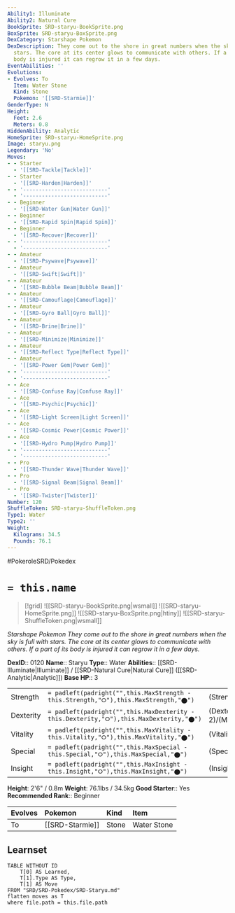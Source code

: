 ```yaml
---
Ability1: Illuminate
Ability2: Natural Cure
BookSprite: SRD-staryu-BookSprite.png
BoxSprite: SRD-staryu-BoxSprite.png
DexCategory: Starshape Pokemon
DexDescription: They come out to the shore in great numbers when the sky is full with
  stars. The core at its center glows to communicate with others. If a part of its
  body is injured it can regrow it in a few days.
EventAbilities: ''
Evolutions:
- Evolves: To
  Item: Water Stone
  Kind: Stone
  Pokemon: '[[SRD-Starmie]]'
GenderType: N
Height:
  Feet: 2.6
  Meters: 0.8
HiddenAbility: Analytic
HomeSprite: SRD-staryu-HomeSprite.png
Image: staryu.png
Legendary: 'No'
Moves:
- - Starter
  - '[[SRD-Tackle|Tackle]]'
- - Starter
  - '[[SRD-Harden|Harden]]'
- - '---------------------------'
  - '---------------------------'
- - Beginner
  - '[[SRD-Water Gun|Water Gun]]'
- - Beginner
  - '[[SRD-Rapid Spin|Rapid Spin]]'
- - Beginner
  - '[[SRD-Recover|Recover]]'
- - '---------------------------'
  - '---------------------------'
- - Amateur
  - '[[SRD-Psywave|Psywave]]'
- - Amateur
  - '[[SRD-Swift|Swift]]'
- - Amateur
  - '[[SRD-Bubble Beam|Bubble Beam]]'
- - Amateur
  - '[[SRD-Camouflage|Camouflage]]'
- - Amateur
  - '[[SRD-Gyro Ball|Gyro Ball]]'
- - Amateur
  - '[[SRD-Brine|Brine]]'
- - Amateur
  - '[[SRD-Minimize|Minimize]]'
- - Amateur
  - '[[SRD-Reflect Type|Reflect Type]]'
- - Amateur
  - '[[SRD-Power Gem|Power Gem]]'
- - '---------------------------'
  - '---------------------------'
- - Ace
  - '[[SRD-Confuse Ray|Confuse Ray]]'
- - Ace
  - '[[SRD-Psychic|Psychic]]'
- - Ace
  - '[[SRD-Light Screen|Light Screen]]'
- - Ace
  - '[[SRD-Cosmic Power|Cosmic Power]]'
- - Ace
  - '[[SRD-Hydro Pump|Hydro Pump]]'
- - '---------------------------'
  - '---------------------------'
- - Pro
  - '[[SRD-Thunder Wave|Thunder Wave]]'
- - Pro
  - '[[SRD-Signal Beam|Signal Beam]]'
- - Pro
  - '[[SRD-Twister|Twister]]'
Number: 120
ShuffleToken: SRD-staryu-ShuffleToken.png
Type1: Water
Type2: ''
Weight:
  Kilograms: 34.5
  Pounds: 76.1
---
```


#PokeroleSRD/Pokedex

# `= this.name`

> [!grid]
> ![[SRD-staryu-BookSprite.png|wsmall]]
> ![[SRD-staryu-HomeSprite.png]]
> ![[SRD-staryu-BoxSprite.png|htiny]]
> ![[SRD-staryu-ShuffleToken.png|wsmall]]


*Starshape Pokemon*
*They come out to the shore in great numbers when the sky is full with stars. The core at its center glows to communicate with others. If a part of its body is injured it can regrow it in a few days.*

**DexID**:: 0120
**Name**:: Staryu
**Type**:: Water
**Abilities**:: [[SRD-Illuminate|Illuminate]] / [[SRD-Natural Cure|Natural Cure]] ([[SRD-Analytic|Analytic]])
**Base HP**:: 3

|           |                                                                                        |                                          |
| --------- | -------------------------------------------------------------------------------------- | ---------------------------------------- |
| Strength  | `= padleft(padright("",this.MaxStrength - this.Strength,"⭘"),this.MaxStrength,"⬤")`    | (Strength::2)/(MaxStrength::4)   |
| Dexterity | `= padleft(padright("",this.MaxDexterity - this.Dexterity,"⭘"),this.MaxDexterity,"⬤")` | (Dexterity:: 2)/(MaxDexterity::5) |
| Vitality  | `= padleft(padright("",this.MaxVitality - this.Vitality,"⭘"),this.MaxVitality,"⬤")`    | (Vitality::2)/(MaxVitality::4)   |
| Special   | `= padleft(padright("",this.MaxSpecial - this.Special,"⭘"),this.MaxSpecial,"⬤")`       | (Special::2)/(MaxSpecial::5)     |
| Insight   | `= padleft(padright("",this.MaxInsight - this.Insight,"⭘"),this.MaxInsight,"⬤")`       | (Insight::2)/(MaxInsight::4)     |

**Height**: 2'6" / 0.8m
**Weight**: 76.1lbs / 34.5kg
**Good Starter**:: Yes
**Recommended Rank**:: Beginner

| Evolves   | Pokemon         | Kind   | Item        |
|:----------|:----------------|:-------|:------------|
| To        | [[SRD-Starmie]] | Stone  | Water Stone |

## Learnset

```dataview
TABLE WITHOUT ID
    T[0] AS Learned,
    T[1].Type AS Type,
    T[1] AS Move
FROM "SRD/SRD-Pokedex/SRD-Staryu.md"
flatten moves as T
where file.path = this.file.path
```
